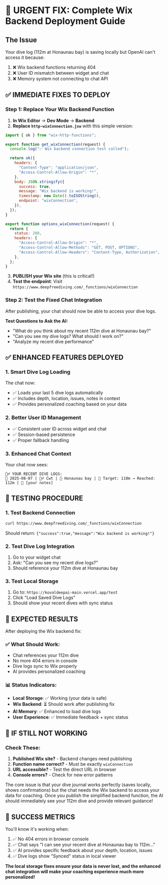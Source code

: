 # 🚨 URGENT FIX: Complete Wix Backend Deployment Guide

## The Issue

Your dive log (112m at Honaunau bay) is saving locally but OpenAI can't access it because:

1. ❌ Wix backend functions returning 404
2. ❌ User ID mismatch between widget and chat
3. ❌ Memory system not connecting to chat API

## ✅ IMMEDIATE FIXES TO DEPLOY

### Step 1: Replace Your Wix Backend Function

1. **In Wix Editor** → **Dev Mode** → **Backend**
2. **Replace `http-wixConnection.jsw`** with this simple version:

```javascript
import { ok } from "wix-http-functions";

export function get_wixConnection(request) {
  console.log("✅ Wix backend connection test called");

  return ok({
    headers: {
      "Content-Type": "application/json",
      "Access-Control-Allow-Origin": "*",
    },
    body: JSON.stringify({
      success: true,
      message: "Wix backend is working!",
      timestamp: new Date().toISOString(),
      endpoint: "wixConnection",
    }),
  });
}

export function options_wixConnection(request) {
  return {
    status: 200,
    headers: {
      "Access-Control-Allow-Origin": "*",
      "Access-Control-Allow-Methods": "GET, POST, OPTIONS",
      "Access-Control-Allow-Headers": "Content-Type, Authorization",
    },
  };
}
```

3. **PUBLISH your Wix site** (this is critical!)
4. **Test the endpoint**: Visit `https://www.deepfreediving.com/_functions/wixConnection`

### Step 2: Test the Fixed Chat Integration

After publishing, your chat should now be able to access your dive logs.

**Test Questions to Ask the AI:**

- "What do you think about my recent 112m dive at Honaunau bay?"
- "Can you see my dive logs? What should I work on?"
- "Analyze my recent dive performance"

## ✅ ENHANCED FEATURES DEPLOYED

### 1. **Smart Dive Log Loading**

The chat now:

- ✅ Loads your last 5 dive logs automatically
- ✅ Includes depth, location, issues, notes in context
- ✅ Provides personalized coaching based on your data

### 2. **Better User ID Management**

- ✅ Consistent user ID across widget and chat
- ✅ Session-based persistence
- ✅ Proper fallback handling

### 3. **Enhanced Chat Context**

Your chat now sees:

```
🏊‍♂️ YOUR RECENT DIVE LOGS:
📅 2025-08-07 | 🏊‍♂️ Cwt | 📍 Honaunau bay | 🎯 Target: 110m → Reached: 112m | 📝 [your notes]
```

## 🧪 TESTING PROCEDURE

### 1. **Test Backend Connection**

```bash
curl https://www.deepfreediving.com/_functions/wixConnection
```

Should return: `{"success":true,"message":"Wix backend is working!"}`

### 2. **Test Dive Log Integration**

1. Go to your widget chat
2. Ask: "Can you see my recent dive logs?"
3. Should reference your 112m dive at Honaunau bay

### 3. **Test Local Storage**

1. Go to: `https://kovaldeepai-main.vercel.app/test`
2. Click "Load Saved Dive Logs"
3. Should show your recent dives with sync status

## 🎯 EXPECTED RESULTS

After deploying the Wix backend fix:

### ✅ What Should Work:

- Chat references your 112m dive
- No more 404 errors in console
- Dive logs sync to Wix properly
- AI provides personalized coaching

### 📊 Status Indicators:

- **Local Storage**: ✅ Working (your data is safe)
- **Wix Backend**: ⏳ Should work after publishing fix
- **AI Memory**: ✅ Enhanced to load dive logs
- **User Experience**: ✅ Immediate feedback + sync status

## 🚨 IF STILL NOT WORKING

### Check These:

1. **Published Wix site?** - Backend changes need publishing
2. **Function name correct?** - Must be exactly `wixConnection`
3. **URL accessible?** - Test the direct URL in browser
4. **Console errors?** - Check for new error patterns

The core issue is that your dive journal works perfectly (saves locally, shows confirmations) but the chat needs the Wix backend to access your data for coaching. Once you publish the simplified backend function, the AI should immediately see your 112m dive and provide relevant guidance!

## 🎉 SUCCESS METRICS

You'll know it's working when:

1. ✅ No 404 errors in browser console
2. ✅ Chat says "I can see your recent dive at Honaunau bay to 112m..."
3. ✅ AI provides specific feedback about your depth, location, issues
4. ✅ Dive logs show "Synced" status in local viewer

**The local storage fixes ensure your data is never lost, and the enhanced chat integration will make your coaching experience much more personalized!**
